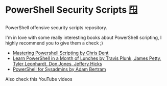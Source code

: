 # PowerShell Security Scripts 🪟

PowerShell offensive security scripts repository. 

I'm in love with some really interesting books about PowerShell scripting, I highly recommend you to give them a check ;)

- [Mastering Powershell Scripting by Chris Dent](https://www.amazon.com/Mastering-PowerShell-Scripting-Automate-environment/dp/1800206542)
- [Learn PowerShell in a Month of Lunches by Travis Plunk, James Petty, Tyler Leonhardt, Don Jones, Jeffery Hicks](https://www.amazon.com/Learn-PowerShell-Month-Lunches-Windows/dp/1617296961)
- [PowerShell for Sysadmins by Adam Bertram](https://www.amazon.com/Automate-Boring-Stuff-PowerShell-Sysadmins/dp/1593279183)

Also check this YouTube videos

